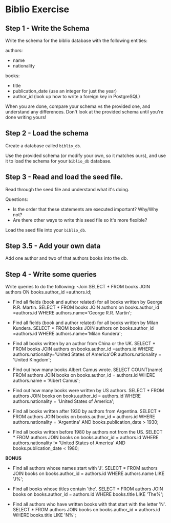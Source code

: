 # Biblio Exercise

## Step 1 - Write the Schema

Write the schema for the biblio database with the following entities:

authors:
  - name
  - nationality

books:
  - title
  - publication_date (use an integer for just the year)
  - author_id (look up how to write a foreign key in PostgreSQL)

When you are done, compare your schema vs the provided one, and understand any
differences. Don't look at the provided schema until you're done writing yours!

## Step 2 - Load the schema

Create a database called `biblio_db`.

Use the provided schema (or modify your own, so it matches ours), and use it to
load the schema for your `biblio_db` database.

## Step 3 - Read and load the seed file.

Read through the seed file and understand what it's doing.

Questions:
* Is the order that these statements are executed important? Why/Why not?
* Are there other ways to write this seed file so it's more flexible?

Load the seed file into your `biblio_db`.

## Step 3.5 - Add your own data

Add one author and two of that authors books into the db.

## Step 4 - Write some queries

Write queries to do the following:
-Join
SELECT * FROM books JOIN authors ON books.author_id =authors.id;

- Find all fields (book and author related) for all books written by George R.R. Martin.
SELECT * FROM books JOIN authors on books.author_id =authors.id WHERE authors.name='George R.R. Martin';

- Find all fields (book and author related) for all books written by Milan Kundera.
SELECT * FROM books JOIN authors on books.author_id =authors.id WHERE authors.name='Milan Kundera';

- Find all books written by an author from China or the UK.
SELECT * FROM books JOIN authors on books.author_id =authors.id WHERE authors.nationality='United States of America'OR authors.nationality = 'United Kingdom';

- Find out how many books Albert Camus wrote.
SELECT COUNT(name) FROM authors JOIN books on books.author_id = authors.id WHERE authors.name = 'Albert Camus';

- Find out how many books were written by US authors.
SELECT * FROM authors JOIN books on books.author_id = authors.id WHERE authors.nationality = 'United States of America';

- Find all books written after 1930 by authors from Argentina.
SELECT * FROM authors JOIN books on books.author_id = authors.id WHERE authors.nationality = 'Argentina' AND books.publication_date > 1930;

- Find all books written before 1980 by authors not from the US.
SELECT *  FROM authors JOIN books on books.author_id = authors.id WHERE authors.nationality != 'United States of America' AND books.publication_date < 1980;

**BONUS**
- Find all authors whose names start with 'J'.
SELECT *  FROM authors JOIN books on books.author_id = authors.id WHERE authors.name LIKE 'J%';

- Find all books whose titles contain 'the'.
SELECT *  FROM authors JOIN books on books.author_id = authors.id WHERE books.title LIKE 'The%';

- Find all authors who have written books with that start with the letter 'N'.
SELECT *  FROM authors JOIN books on books.author_id = authors.id WHERE books.title LIKE 'N%';
